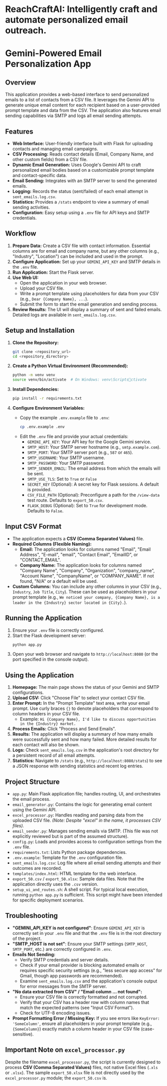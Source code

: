 # ReachCraftAI: Intelligently craft and automate personalized email outreach. 
# Gemini-Powered Email Personalization App

## Overview

This application provides a web-based interface to send personalized emails to a list of contacts from a CSV file. It leverages the Gemini API to generate unique email content for each recipient based on a user-provided prompt template and data from the CSV. The application also features email sending capabilities via SMTP and logs all email sending attempts.

## Features

*   **Web Interface:** User-friendly interface built with Flask for uploading contacts and managing email campaigns.
*   **CSV Processing:** Reads contact details (Email, Company Name, and other custom fields) from a CSV file.
*   **Dynamic Email Generation:** Uses Google's Gemini API to craft personalized email bodies based on a customizable prompt template and contact-specific data.
*   **Email Sending:** Integrates with an SMTP server to send the generated emails.
*   **Logging:** Records the status (sent/failed) of each email attempt in `sent_emails.log.csv`.
*   **Statistics:** Provides a `/stats` endpoint to view a summary of email sending activities.
*   **Configuration:** Easy setup using a `.env` file for API keys and SMTP credentials.

## Workflow

1.  **Prepare Data:** Create a CSV file with contact information. Essential columns are for email and company name, but any other columns (e.g., "Industry", "Location") can be included and used in the prompt.
2.  **Configure Application:** Set up your `GEMINI_API_KEY` and SMTP details in the `.env` file.
3.  **Run Application:** Start the Flask server.
4.  **Use Web UI:**
    *   Open the application in your web browser.
    *   Upload your CSV file.
    *   Write a prompt template using placeholders for data from your CSV (e.g., `Dear {Company Name}, ...`).
    *   Submit the form to start the email generation and sending process.
5.  **Review Results:** The UI will display a summary of sent and failed emails. Detailed logs are available in `sent_emails.log.csv`.

## Setup and Installation

1.  **Clone the Repository:**
    ```bash
    git clone <repository_url>
    cd <repository_directory>
    ```

2.  **Create a Python Virtual Environment (Recommended):**
    ```bash
    python -m venv venv
    source venv/bin/activate  # On Windows: venv\Scriptsctivate
    ```

3.  **Install Dependencies:**
    ```bash
    pip install -r requirements.txt
    ```

4.  **Configure Environment Variables:**
    *   Copy the example `.env.example` file to `.env`:
        ```bash
        cp .env.example .env
        ```
    *   Edit the `.env` file and provide your actual credentials:
        *   `GEMINI_API_KEY`: Your API key for the Google Gemini service.
        *   `SMTP_HOST`: Your SMTP server hostname (e.g., `smtp.example.com`).
        *   `SMTP_PORT`: Your SMTP server port (e.g., `587` or `465`).
        *   `SMTP_USERNAME`: Your SMTP username.
        *   `SMTP_PASSWORD`: Your SMTP password.
        *   `SMTP_SENDER_EMAIL`: The email address from which the emails will be sent.
        *   `SMTP_USE_TLS`: Set to `True` or `False`
        *   `SECRET_KEY` (Optional): A secret key for Flask sessions. A default is provided.
        *   `CSV_FILE_PATH` (Optional): Preconfigure a path for the `/view-data` test route. Defaults to `export_50.csv`.
        *   `FLASK_DEBUG` (Optional): Set to `True` for development mode. Defaults to `False`.

## Input CSV Format

*   The application expects a **CSV (Comma Separated Values)** file.
*   **Required Columns (Flexible Naming):**
    *   **Email:** The application looks for columns named "Email", "Email Address", "E-mail", "email", "Contact Email", "EmailID", or "CONTACT_EMAIL".
    *   **Company Name:** The application looks for columns named "Company Name", "Company", "Organization", "company_name", "Account Name", "CompanyName", or "COMPANY_NAME". If not found, "N/A" or a default will be used.
*   **Custom Columns:** You can include any other columns in your CSV (e.g., `Industry`, `Job Title`, `City`). These can be used as placeholders in your prompt template (e.g., `We noticed your company, {Company Name}, is a leader in the {Industry} sector located in {City}.`).

## Running the Application

1.  Ensure your `.env` file is correctly configured.
2.  Start the Flask development server:
    ```bash
    python app.py
    ```
3.  Open your web browser and navigate to `http://localhost:8080` (or the port specified in the console output).

## Using the Application

1.  **Homepage:** The main page shows the status of your Gemini and SMTP configurations.
2.  **Upload CSV:** Click "Choose File" to select your contact CSV file.
3.  **Enter Prompt:** In the "Prompt Template" text area, write your email prompt. Use curly braces `{}` to denote placeholders that correspond to column headers in your CSV file.
    *   Example: `Hi {Company Name}, I'd like to discuss opportunities in the {Industry} market.`
4.  **Process Emails:** Click "Process and Send Emails".
5.  **Results:** The application will display a summary of how many emails were successfully sent and how many failed. More detailed results for each contact will also be shown.
6.  **Logs:** Check `sent_emails.log.csv` in the application's root directory for a persistent record of all email attempts.
7.  **Statistics:** Navigate to `/stats` (e.g., `http://localhost:8080/stats`) to see a JSON response with sending statistics and recent log entries.

## Project Structure

*   `app.py`: Main Flask application file; handles routing, UI, and orchestrates the email process.
*   `email_generator.py`: Contains the logic for generating email content using the Gemini API.
*   `excel_processor.py`: Handles reading and parsing data from the uploaded CSV file. *(Note: Despite "excel" in the name, it processes CSV files).*
*   `email_sender.py`: Manages sending emails via SMTP. (This file was not explicitly reviewed but is part of the assumed structure).
*   `config.py`: Loads and provides access to configuration settings from the `.env` file.
*   `requirements.txt`: Lists Python package dependencies.
*   `.env.example`: Template for the `.env` configuration file.
*   `sent_emails.log.csv`: Log file where all email sending attempts and their outcomes are recorded.
*   `templates/index.html`: HTML template for the web interface.
*   `export_50.csv` / `export_50.xlsx`: Sample data files. Note that the application directly uses the `.csv` version.
*   `setup_ui_and_routes.sh`: A shell script. For typical local execution, running `python app.py` is sufficient. This script might have been intended for specific deployment scenarios.

## Troubleshooting

*   **"GEMINI_API_KEY is not configured"**: Ensure `GEMINI_API_KEY` is correctly set in your `.env` file and that the `.env` file is in the root directory of the project.
*   **"SMTP_HOST is not set"**: Ensure your SMTP settings (`SMTP_HOST`, `SMTP_PORT`, etc.) are correctly configured in `.env`.
*   **Emails Not Sending:**
    *   Verify SMTP credentials and server details.
    *   Check if your email provider is blocking automated emails or requires specific security settings (e.g., "less secure app access" for Gmail, though app passwords are recommended).
    *   Examine `sent_emails.log.csv` and the application's console output for error messages from the SMTP server.
*   **"No data extracted from CSV" / "Email column ... not found":**
    *   Ensure your CSV file is correctly formatted and not corrupted.
    *   Verify that your CSV has a header row with column names that match the expected patterns (see "Input CSV Format").
    *   Check for UTF-8 encoding issues.
*   **Prompt Formatting Error / Missing Key:** If you see errors like `KeyError: 'SomeColumn'`, ensure all placeholders in your prompt template (e.g., `{SomeColumn}`) exactly match a column header in your CSV file (case-sensitive).

## Important Note on `excel_processor.py`

Despite the filename `excel_processor.py`, the script is currently designed to process **CSV (Comma Separated Values)** files, not native Excel files (`.xls` or `.xlsx`). The sample `export_50.xlsx` file is not directly used by the `excel_processor.py` module; the `export_50.csv` is.
